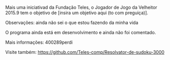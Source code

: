 Mais uma iniciativad da Fundação Teles, o Jogador de Jogo da Velheitor 2015.9 tem o objetivo de [insira um objetivo aqui (to com preguiça)].


Observações: ainda não sei o que estou fazendo da minha vida


O programa ainda está em desenvolvimento e ainda não foi comentado.


Mais informações: 400289perdi


Visite também: https://github.com/Teles-comp/Resolvator-de-sudoku-3000
